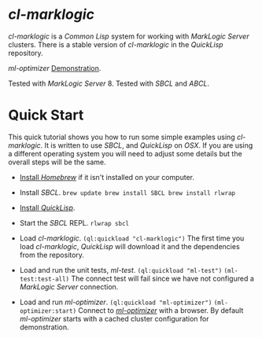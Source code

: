 # *cl-marklogic*
*cl-marklogic* is a *Common Lisp* system for working with *MarkLogic Server* clusters. There is a stable version of *cl-marklogic* in the *QuickLisp* repository.

*ml-optimizer* [Demonstration](http://opsresearch.com/demo/ml-optimizer/).

Tested with *MarkLogic Server* 8.
Tested with *SBCL* and *ABCL*.

# Quick Start

This quick tutorial shows you how to run some simple examples using *cl-marklogic*. It is written to use *SBCL*, and *QuickLisp* on *OSX*. If you are using a different operating system you will need to adjust some details but the overall steps will be the same.

* [Install *Homebrew*](http://brew.sh) if it isn't installed on your computer. 

* Install *SBCL*.
`brew update
brew install SBCL
brew install rlwrap`

* [Install *QuickLisp*](https://www.quicklisp.org/beta/#installation). 

* Start the *SBCL* REPL.
`rlwrap sbcl`

* Load *cl-marklogic*.
`(ql:quickload "cl-marklogic")`
The first time you load *cl-marklogic*, *QuickLisp* will download it and the dependencies from the repository.

* Load and run the unit tests, *ml-test*.
`(ql:quickload "ml-test")`
`(ml-test:test-all)`
The connect test will fail since we have not configured a *MarkLogic Server* connection. 

* Load and run *ml-optimizer*.
`(ql:quickload "ml-optimizer")`
`(ml-optimizer:start)`
Connect to [*ml-optimizer*](http://localhost:9001) with a browser. By default *ml-optimizer* starts with a cached cluster configuration for demonstration.




